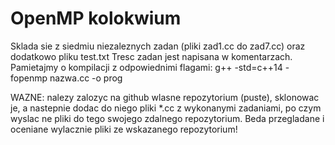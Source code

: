 # OpenMP kolokwium

Sklada sie z siedmiu niezaleznych zadan (pliki zad1.cc do zad7.cc) oraz dodatkowo pliku test.txt
Tresc zadan jest napisana w komentarzach.
Pamietajmy o kompilacji z odpowiednimi flagami:
g++ -std=c++14 -fopenmp nazwa.cc -o prog

WAZNE: nalezy zalozyc na github wlasne repozytorium (puste), sklonowac je, 
a nastepnie dodac do niego pliki *.cc z wykonanymi zadaniami, po czym 
wyslac ne pliki do tego swojego zdalnego repozytorium. Beda przegladane
i oceniane wylacznie pliki ze wskazanego repozytorium!
